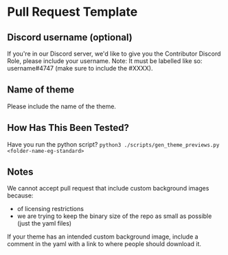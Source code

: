 # Pull Request Template

## Discord username (optional)

If you're in our Discord server, we'd like to give you the Contributor Discord Role, please include
your username. Note: It must be labelled like so: username#4747 (make sure to include the #XXXX).

## Name of theme

Please include the name of the theme.

## How Has This Been Tested?

Have you run the python script? `python3 ./scripts/gen_theme_previews.py <folder-name-eg-standard>`

## Notes

We cannot accept pull request that include custom background images because:

- of licensing restrictions
- we are trying to keep the binary size of the repo as small as possible (just the yaml files)

If your theme has an intended custom background image, include a comment in the yaml with a link to
where people should download it.
